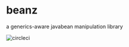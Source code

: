 # beanz
a generics-aware javabean manipulation library

![circleci](https://circleci.com/gh/radai-rosenblatt/beanz.svg?style=shield&circle-token=:circle-token)

